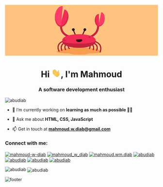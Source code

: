![Header](https://github.com/abudiab/abudiab/blob/main/assets/gif/dancing-crab-cropped.gif "Header")
<h1 align="center">Hi <img src="https://github.com/abudiab/abudiab/blob/main/assets/gif/wave.gif" width="30px" style="max-width:100%;">, I'm Mahmoud</h1>
<h3 align="center">A software development enthusiast</h3>

<p align="left"> <img src="https://komarev.com/ghpvc/?username=abudiab&label=Profile%20views&color=f7b355&style=flat" alt="abudiab" /> </p>

- 🔭 I’m currently working on **learning as much as possible 👨‍💻**

- 💬 Ask me about **HTML, CSS, JavaScript**

- 📫 Get in touch at **mahmoud.w.diab@gmail.com**

<h3 align="left">Connect with me:</h3>
<p align="left">
<a href="https://linkedin.com/in/mahmoud-w-diab" target="blank"><img align="center" src="https://cdn.jsdelivr.net/npm/simple-icons@3.0.1/icons/linkedin.svg" alt="mahmoud-w-diab" height="30" width="40" /></a>
<a href="https://twitter.com/mahmoud_w_diab" target="blank"><img align="center" src="https://cdn.jsdelivr.net/npm/simple-icons@3.0.1/icons/twitter.svg" alt="mahmoud_w_diab" height="30" width="40" /></a>
<a href="https://instagram.com/mahmoud.wm.diab" target="blank"><img align="center" src="https://cdn.jsdelivr.net/npm/simple-icons@3.0.1/icons/instagram.svg" alt="mahmoud.wm.diab" height="30" width="40" /></a>
<a href="https://codepen.io/abudiab" target="blank"><img align="center" src="https://cdn.jsdelivr.net/npm/simple-icons@3.0.1/icons/codepen.svg" alt="abudiab" height="30" width="40" /></a>
<a href="https://www.leetcode.com/abudiab" target="blank"><img align="center" src="https://cdn.jsdelivr.net/npm/simple-icons@3.0.1/icons/leetcode.svg" alt="abudiab" height="30" width="40" /></a>
<a href="https://www.codewars.com/users/abudiab" target="blank"><img align="center" src="https://cdn.jsdelivr.net/npm/simple-icons@3.0.1/icons/codewars.svg" alt="abudiab" height="30" width="40" /></a>
<a href="https://www.hackerrank.com/abudiab" target="blank"><img align="center" src="https://cdn.jsdelivr.net/npm/simple-icons@3.0.1/icons/hackerrank.svg" alt="abudiab" height="30" width="40" /></a>
</p>



<p><img align="left" src="https://github-readme-stats-sigma-five.vercel.app/api/top-langs?username=abudiab&show_icons=true&theme=dracula&title_color=f7b355&text_color=ffffff&locale=en&layout=compact" alt="abudiab" /></p>

<p>&nbsp;<img align="center" src="https://github-readme-stats-sigma-five.vercel.app/api?username=abudiab&show_icons=true&theme=dracula&title_color=f7b355&text_color=ffffff&locale=en" alt="abudiab" /></p>

![footer](https://capsule-render.vercel.app/api?type=waving&color=gradient&height=150&section=footer)

